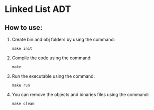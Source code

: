 # Linked List ADT

## How to use:

1) Create bin and obj folders by using the command:

    `make init`

2) Compile the code using the command:

    `make`

3) Run the executable using the command:

    `make run`

4) You can remove the objects and binaries files using the command:

    `make clean`